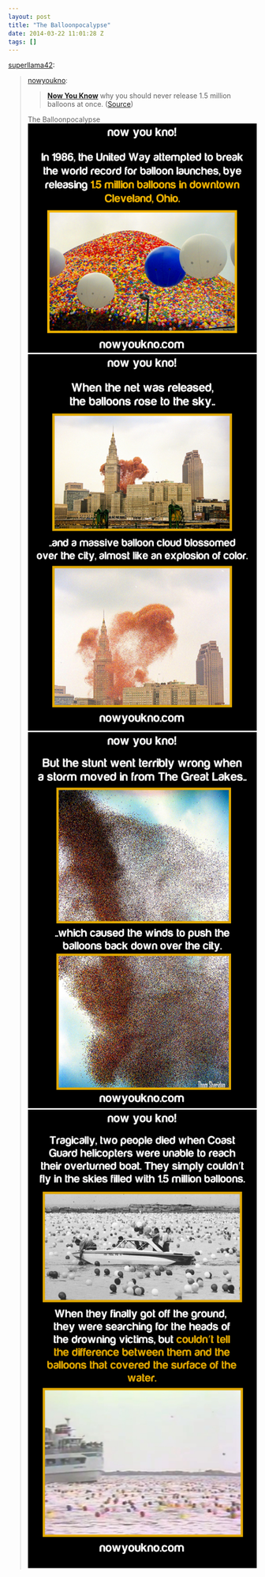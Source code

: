 ```yaml
---
layout: post
title: "The Balloonpocalypse"
date: 2014-03-22 11:01:28 Z
tags: []
---
```

[superllama42](http://superllama42.tumblr.com/post/79940360705/nowyoukno-now-you-know-why-you-should-never):

> [nowyoukno](http://nowyoukno.com/post/79887610384/now-you-know-why-you-should-never-release-1-5):
> 
> > [**Now You Know**](http://nowyoukno.tumblr.com) why you should never release 1.5 million balloons at once. ([Source](http://www.viralforest.com/never-release-1-million-balloons/))
> 
> The Balloonpocalypse
![](/media/2014/03/80348268564_0.png)
![](/media/2014/03/80348268564_1.png)
![](/media/2014/03/80348268564_2.png)
![](/media/2014/03/80348268564_3.png)
